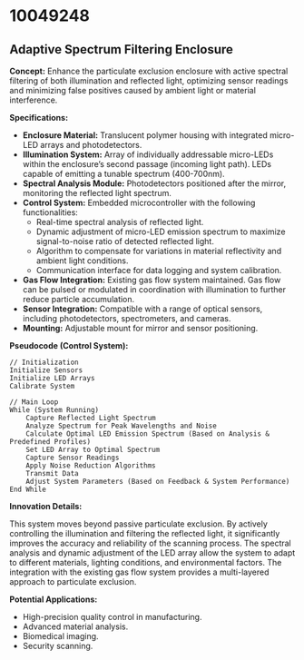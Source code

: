 # 10049248

## Adaptive Spectrum Filtering Enclosure

**Concept:** Enhance the particulate exclusion enclosure with active spectral filtering of both illumination and reflected light, optimizing sensor readings and minimizing false positives caused by ambient light or material interference.

**Specifications:**

*   **Enclosure Material:** Translucent polymer housing with integrated micro-LED arrays and photodetectors.
*   **Illumination System:** Array of individually addressable micro-LEDs within the enclosure’s second passage (incoming light path). LEDs capable of emitting a tunable spectrum (400-700nm).
*   **Spectral Analysis Module:** Photodetectors positioned after the mirror, monitoring the reflected light spectrum.
*   **Control System:** Embedded microcontroller with the following functionalities:
    *   Real-time spectral analysis of reflected light.
    *   Dynamic adjustment of micro-LED emission spectrum to maximize signal-to-noise ratio of detected reflected light.
    *   Algorithm to compensate for variations in material reflectivity and ambient light conditions.
    *   Communication interface for data logging and system calibration.
*   **Gas Flow Integration:** Existing gas flow system maintained. Gas flow can be pulsed or modulated in coordination with illumination to further reduce particle accumulation.
*   **Sensor Integration:** Compatible with a range of optical sensors, including photodetectors, spectrometers, and cameras.
*   **Mounting:** Adjustable mount for mirror and sensor positioning.

**Pseudocode (Control System):**

```
// Initialization
Initialize Sensors
Initialize LED Arrays
Calibrate System

// Main Loop
While (System Running)
    Capture Reflected Light Spectrum
    Analyze Spectrum for Peak Wavelengths and Noise
    Calculate Optimal LED Emission Spectrum (Based on Analysis & Predefined Profiles)
    Set LED Array to Optimal Spectrum
    Capture Sensor Readings
    Apply Noise Reduction Algorithms
    Transmit Data
    Adjust System Parameters (Based on Feedback & System Performance)
End While
```

**Innovation Details:**

This system moves beyond passive particulate exclusion. By actively controlling the illumination and filtering the reflected light, it significantly improves the accuracy and reliability of the scanning process. The spectral analysis and dynamic adjustment of the LED array allow the system to adapt to different materials, lighting conditions, and environmental factors. The integration with the existing gas flow system provides a multi-layered approach to particulate exclusion. 

**Potential Applications:**

*   High-precision quality control in manufacturing.
*   Advanced material analysis.
*   Biomedical imaging.
*   Security scanning.